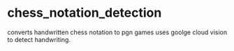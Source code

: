 # chess_notation_detection
converts handwritten chess notation to pgn games
uses goolge cloud vision to detect handwriting.
